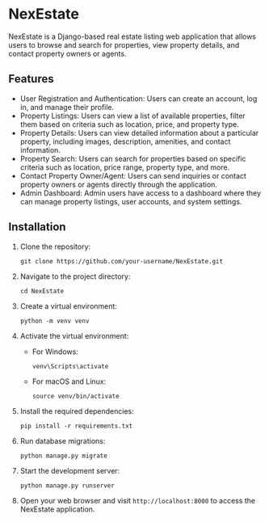 # NexEstate

NexEstate is a Django-based real estate listing web application that allows users to browse and search for properties, view property details, and contact property owners or agents.

## Features

- User Registration and Authentication: Users can create an account, log in, and manage their profile.
- Property Listings: Users can view a list of available properties, filter them based on criteria such as location, price, and property type.
- Property Details: Users can view detailed information about a particular property, including images, description, amenities, and contact information.
- Property Search: Users can search for properties based on specific criteria such as location, price range, property type, and more.
- Contact Property Owner/Agent: Users can send inquiries or contact property owners or agents directly through the application.
- Admin Dashboard: Admin users have access to a dashboard where they can manage property listings, user accounts, and system settings.

## Installation

1. Clone the repository:

    ```shell
    git clone https://github.com/your-username/NexEstate.git
    ```

2. Navigate to the project directory:

    ```shell
    cd NexEstate
    ```

3. Create a virtual environment:

    ```shell
    python -m venv venv
    ```

4. Activate the virtual environment:

    - For Windows:

      ```shell
      venv\Scripts\activate
      ```

    - For macOS and Linux:

      ```shell
      source venv/bin/activate
      ```

5. Install the required dependencies:

    ```shell
    pip install -r requirements.txt
    ```

6. Run database migrations:

    ```shell
    python manage.py migrate
    ```

7. Start the development server:

    ```shell
    python manage.py runserver
    ```

8. Open your web browser and visit `http://localhost:8000` to access the NexEstate application.
